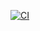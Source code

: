 [![CI](https://github.com/crusherdev/crusher-release/actions/workflows/test.yml/badge.svg)](https://github.com/crusherdev/crusher-release/actions/workflows/test.yml)
